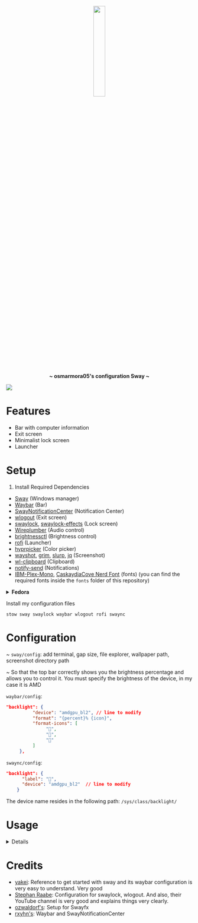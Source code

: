 <!-- PROFILE PICTURE -->
<p align="center">
  <img width="25%" src="https://github.com/osmarmora05.png" style="border-radius: 12px;"/>
</p>

<!-- NAME PROYECT -->
<p align="center">
  <b>~ osmarmora05's configuration Sway ~</b>
</p>

<img src="./.github/screenshots/sway.jpg">

<!-- FEATURES -->

# Features

- Bar with computer information
- Exit screen
- Minimalist lock screen
- Launcher

<!-- SETUP -->

# Setup

1. Install Required Dependencies

- [Sway](https://swaywm.org/) (Windows manager)
- [Waybar](https://github.com/Alexays/Waybar) (Bar)
- [SwayNotificationCenter](https://github.com/ErikReider/SwayNotificationCenter) (Notification Center)
- [wlogout](https://github.com/ArtsyMacaw/wlogout) (Exit screen)
- [swaylock](https://github.com/swaywm/swaylock), [swaylock-effects](https://github.com/mortie/swaylock-effects) (Lock screen)
- [Wireplumber](https://github.com/PipeWire/wireplumber) (Audio control)
- [brightnessctl](https://github.com/Hummer12007/brightnessctl) (Brightness control)
- [rofi](https://github.com/adi1090x/rofi) (Launcher)
- [hyprpicker](https://github.com/hyprwm/hyprpicker) (Color picker)
- [wayshot](https://github.com/reinefjord/wayshot), [grim](https://github.com/emersion/grim), [slurp](https://github.com/emersion/slurp), [jq](https://github.com/jqlang/jq) (Screenshot)
- [wl-clipboard](https://github.com/bugaevc/wl-clipboard) (Clipboard)
- [notify-send](https://github.com/GNOME/libnotify) (Notifications)
- [IBM-Plex-Mono](https://github.com/IBM/plex/tree/master/IBM-Plex-Mono/fonts/complete/ttf), [CaskaydiaCove Nerd Font](https://www.nerdfonts.com/font-downloads) (fonts) (you can find the required fonts inside the `fonts` folder of this repository)

<details>
<summary><b>Fedora</b></summary>

<p align="center">
    <b> </b>
</p>

> 1. Required Packages

```shell
sudo dnf install waybar sway wlogout swaylock wireplumber brightnessctl rofi grim slurp jq wl-clipboard notify-send
```

> To install `swaylock-effects` you will need the following dependencies and follow the build instructions [here](https://github.com/mortie/swaylock-effects):

```shell
sudo dnf install ninja-build meson wayland-protocols-devel wayland-devel
```

> To install `hyprpicker` you will need the following dependencies and follow the build instructions [here](https://github.com/hyprwm/hyprpicker):

```shell
sudo dnf install ninja-build meson mesa-libGLES-devel pango pango-devel
```

</details>

Install my configuration files

```shell
stow sway swaylock waybar wlogout rofi swaync
```

<p align="center">
    <b> </b>
</p>

<!-- CONFIGURATION -->

# Configuration

<p align="center">
    <b> </b>
</p>

~ `sway/config`: add terminal, gap size, file explorer, wallpaper path, screenshot directory path

~ So that the top bar correctly shows you the brightness percentage and allows you to control it. You must specify the brightness of the device, in my case it is AMD

`waybar/config`:

```json
"backlight": {
          "device": "amdgpu_bl2", // line to modify
          "format": "{percent}% {icon}",
          "format-icons": [
               "󰃞",
               "󰃟",
               "󰃠"
          ]
     },
```

`swaync/config`:

```json
"backlight": {
      "label": "󰃟",
      "device": "amdgpu_bl2"  // line to modify
    }
```

The device name resides in the following path: `/sys/class/backlight/`

<p align="center">
    <b> </b>
</p>

<!-- KEYBINDS -->

# Usage

<details>

| Keybind                 | Description                           |
| ----------------------- | ------------------------------------- |
| Sway                    | -                                     |
| `mod + Shift + q`       | Exit Sway.                            |
| `mod + Control + r`     | Reload config.                        |
| Applications            | -                                     |
| `mod + Return`          | Opens a terminal.                     |
| `mod + Shift + e`       | Opens a GUI file manager.             |
| Window Management       | -                                     |
| `mod + q`               | Close focused client.                 |
| `Control + mod + Space` | toggle floating.                      |
| `mod + j`               | Focus next by index.                  |
| `mod + k`               | Focus previous by index.              |
| `mod + m`               | (un)maximize.                         |
| `mod + n`               | Minimze.                              |
| Media Management        | -                                     |
| `XF86AudioRaiseVolume`  | Increase system audio volume.         |
| `XF86AudioLowerVolume`  | Decrease system audio volume.         |
| `XF86MonBrightnessUp`   | Increase screen backlight brightness. |
| `XF86MonBrightnessDown` | Decrease screen backlight brightness. |
| `Print`                 | Take cursor selection screenshot.     |
| `mod + Print`           | Take fullscreen screenshot.           |
| `mod + o`               | Color picker.                         |
| UI                      | -                                     |
| `mod + c`               | Toggle control center visibility.     |

</details>

<p align="center">
    <b> </b>
</p>

<!-- CREDITS -->

# Credits

- [yakei](https://gitlab.com/yakei/Desktop): Reference to get started with sway and its waybar configuration is very easy to understand. Very good
- [Stephan Raabe](https://gitlab.com/stephan-raabe/dotfiles/-/tree/main?ref_type=heads): Configuration for swaylock, wlogout. And also, their YouTube channel is very good and explains things very clearly.
- [ozwaldorf's](https://github.com/ozwaldorf/dotfiles): Setup for Swayfx
- [rxyhn's](https://github.com/ozwaldorf/dotfiles): Waybar and SwayNotificationCenter